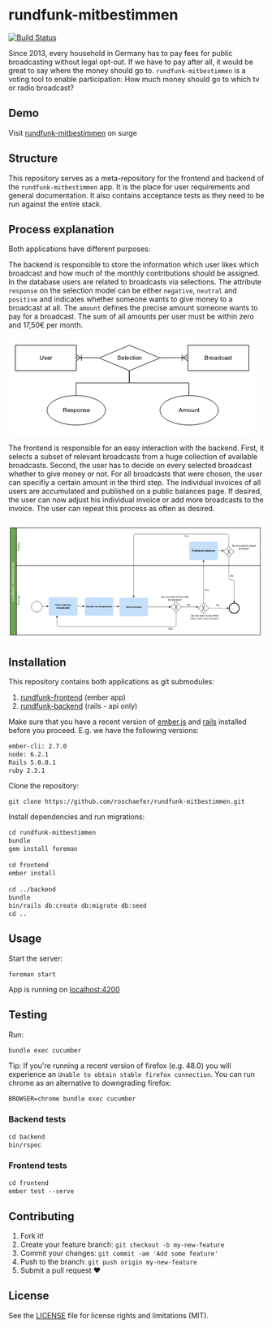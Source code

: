# rundfunk-mitbestimmen
[![Build
Status](https://travis-ci.org/roschaefer/rundfunk-mitbestimmen.svg?branch=master)](https://travis-ci.org/roschaefer/rundfunk-mitbestimmen)

Since 2013, every household in Germany has to pay fees for public
broadcasting without legal opt-out.
If we have to pay after all, it would be great to say where the money
should go to.
``rundfunk-mitbestimmen`` is a voting tool to enable participation:
How much money should go to which tv or radio broadcast?

## Demo

Visit [rundfunk-mitbestimmen](http://rundfunk-mitbestimmen.surge.sh/) on surge 

## Structure

This repository serves as a meta-repository for the frontend and backend
of the `rundfunk-mitbestimmen` app. It is the place for user
requirements and general documentation. It also contains acceptance
tests as they need to be run against the entire stack.

## Process explanation

Both applications have different purposes:

The backend is responsible to store the information which user likes which
broadcast and how much of the monthly contributions should be
assigned. In the database users are related to broadcasts via
selections. The attribute `response` on the selection model can be either
`negative`, `neutral` and `positive` and indicates whether someone wants to give
money to a broadcast at all. The `amount` defines the precise amount someone
wants to pay for a broadcast. The sum of all amounts per user must be within
zero and 17,50€ per month.

![ER diagram](/documentation/images/er.png)

The frontend is responsible for an easy interaction with the backend.
First, it selects a subset of relevant broadcasts from a huge collection of
available broadcasts. Second, the user has to decide on every selected
broadcast whether to give money or not. For all broadcasts that were
chosen, the user can specifiy a certain amount in the third step. The
individual invoices of all users are accumulated and published on a
public balances page. If desired, the user can now adjust his individual invoice
or add more broadcasts to the invoice. The user can repeat this process as often
as desired.

![Process diagram](/documentation/images/process.png)

## Installation

This repository contains both applications as git submodules:

1. [rundfunk-frontend](https://github.com/roschaefer/rundfunk-frontend) (ember app)
2. [rundfunk-backend](https://github.com/roschaefer/rundfunk-backend) (rails - api only)

Make sure that you have a recent version of [ember.js](http://emberjs.com/) and
[rails](http://rubyonrails.org/) installed before you proceed. E.g. we have the
following versions:

```
ember-cli: 2.7.0
node: 6.2.1
Rails 5.0.0.1
ruby 2.3.1
```

Clone the repository:
```
git clone https://github.com/roschaefer/rundfunk-mitbestimmen.git
```

Install dependencies and run migrations:
```
cd rundfunk-mitbestimmen
bundle
gem install foreman

cd frontend
ember install

cd ../backend
bundle
bin/rails db:create db:migrate db:seed
cd ..
```


## Usage

Start the server:
```
foreman start
```

App is running on [localhost:4200](http://localhost:4200/)

## Testing

Run:
```
bundle exec cucumber
```

Tip: If you're running a recent version of firefox (e.g. 48.0) you will
experience an `Unable to obtain stable firefox connection`. You can run
chrome as an alternative to downgrading firefox:
```
BROWSER=chrome bundle exec cucumber
```

### Backend tests

```
cd backend
bin/rspec
```

### Frontend tests

```
cd frontend
ember test --serve
```

## Contributing

1. Fork it!
2. Create your feature branch: `git checkout -b my-new-feature`
3. Commit your changes: `git commit -am 'Add some feature'`
4. Push to the branch: `git push origin my-new-feature`
5. Submit a pull request :heart:


## License

See the [LICENSE](LICENSE.md) file for license rights and limitations
(MIT).
